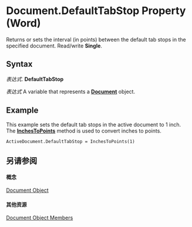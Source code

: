 
# Document.DefaultTabStop Property (Word)

Returns or sets the interval (in points) between the default tab stops in the specified document. Read/write  **Single**.


## Syntax

 _表达式_. **DefaultTabStop**

 _表达式_ A variable that represents a **[Document](8d83487a-2345-a036-a916-971c9db5b7fb.md)** object.


## Example

This example sets the default tab stops in the active document to 1 inch. The  **[InchesToPoints](67a7e59c-bc61-be03-852d-05fadebef148.md)** method is used to convert inches to points.


```
ActiveDocument.DefaultTabStop = InchesToPoints(1)
```


## 另请参阅


#### 概念


[Document Object](8d83487a-2345-a036-a916-971c9db5b7fb.md)
#### 其他资源


[Document Object Members](http://msdn.microsoft.com/library/fc9ab457-0888-f917-3d52-387168ac23b9%28Office.15%29.aspx)
